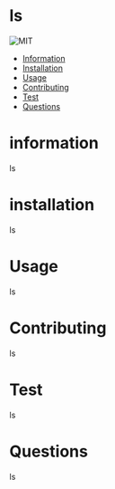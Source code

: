 # ls
  ![MIT](https://img.shields.io/badge/License-MIT-blue)
  * [Information](#information)
  * [Installation](#installation)
  * [Usage](#usage)
  * [Contributing](#contributing)
  * [Test](#test)
  * [Questions](#questions)
  
  # information
  ls
  # installation
  ls
  # Usage
  ls
  # Contributing
  ls
  # Test 
  ls
  # Questions
  ls
  


